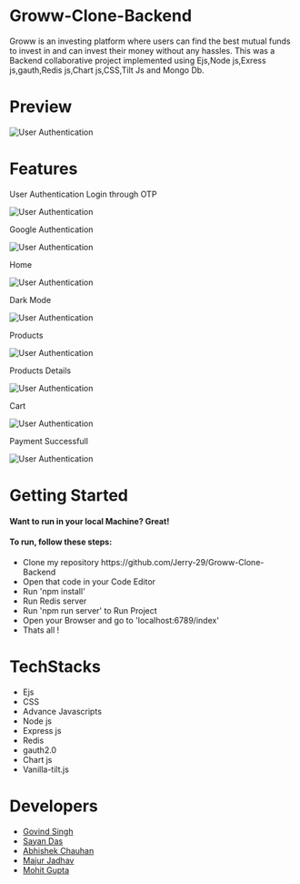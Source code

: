 # Groww-Clone-Backend
Groww is an investing platform where users can find the best mutual funds to invest in and can invest their money without any hassles. This was a Backend collaborative project implemented using Ejs,Node js,Exress js,gauth,Redis js,Chart js,CSS,Tilt Js and Mongo Db.
# Preview
![User Authentication](./public/gif/projectgif.gif)

# Features
<p>User Authentication Login through OTP </p>

![User Authentication](./public/Images/shot.png)

<p>Google Authentication</p>

![User Authentication](./public/Images/shot1.png)

<p>Home</p>

![User Authentication](./public/Images/shot2.png)

<p>Dark Mode</p>

![User Authentication](./public/Images/shot3.png)

<p>Products</p>

![User Authentication](./public/Images/shot4.png)

<p>Products Details</p>

![User Authentication](./public/Images/shot5.png)

<p>Cart</p>

![User Authentication](./public/Images/shot6.png)

<p>Payment Successfull</p>

![User Authentication](./public/Images/shot7.png)

# Getting Started

<h4>Want to run in your local Machine? Great!<h4>

<h4>To run, follow these steps:</h4>

  <ul>
    <li>Clone my repository https://github.com/Jerry-29/Groww-Clone-Backend</li>
    <li>Open that code in your Code Editor</li>
    <li>Run 'npm install'</li>
    <li> Run Redis server</li>
    <li>Run 'npm run server' to Run Project</li>
    <li>Open your Browser and go to 'localhost:6789/index'</li>
    <li>Thats all !</li>
  </ul>
  
  # TechStacks
  <ul>
  <li>Ejs</li>
  <li>CSS</li>
  <li>Advance Javascripts</li> 
  <li>Node js</li>
  <li>Express js</li>
  <li>Redis</li>
  <li>gauth2.0</li>
  <li>Chart js</li>
  <li>Vanilla-tilt.js</li>
  </ul>
  
  # Developers
<ul>
  <li><a href="https://github.com/Jerry-29">Govind Singh</a>
  </li>
   <li>
     <a href="">
     Sayan Das
       <a/>
  </li>
   <li>
     <a href="">
     Abhishek Chauhan
     </a>
  </li>
   <li>
     <a href="">
     Majur Jadhav
     </a>
  </li>
   <li>
     <a href="">
     Mohit Gupta
     </a>
  </li>
  </ul>
